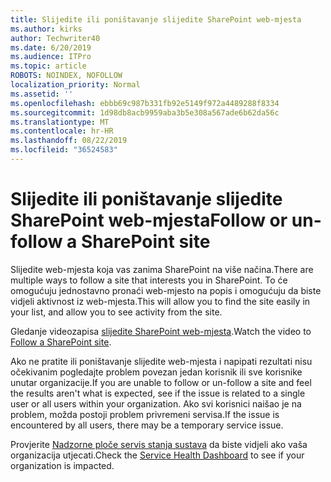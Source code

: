 ```yaml
---
title: Slijedite ili poništavanje slijedite SharePoint web-mjesta
ms.author: kirks
author: Techwriter40
ms.date: 6/20/2019
ms.audience: ITPro
ms.topic: article
ROBOTS: NOINDEX, NOFOLLOW
localization_priority: Normal
ms.assetid: ''
ms.openlocfilehash: ebbb69c987b331fb92e5149f972a4489288f8334
ms.sourcegitcommit: 1d98db8acb9959aba3b5e308a567ade6b62da56c
ms.translationtype: MT
ms.contentlocale: hr-HR
ms.lasthandoff: 08/22/2019
ms.locfileid: "36524583"
---
```

# <a name="follow-or-un-follow-a-sharepoint-site"></a><span data-ttu-id="29c25-102">Slijedite ili poništavanje slijedite SharePoint web-mjesta</span><span class="sxs-lookup"><span data-stu-id="29c25-102">Follow or un-follow a SharePoint site</span></span>

<span data-ttu-id="29c25-103">Slijedite web-mjesta koja vas zanima SharePoint na više načina.</span><span class="sxs-lookup"><span data-stu-id="29c25-103">There are multiple ways to follow a site that interests you in SharePoint.</span></span> <span data-ttu-id="29c25-104">To će omogućuju jednostavno pronaći web-mjesto na popis i omogućuju da biste vidjeli aktivnost iz web-mjesta.</span><span class="sxs-lookup"><span data-stu-id="29c25-104">This will allow you to find the site easily in your list, and allow you to see activity from the site.</span></span> 

<span data-ttu-id="29c25-105">Gledanje videozapisa [slijedite SharePoint web-mjesta](https://support.office.com/article/Video-Follow-a-SharePoint-site-33DB6FA5-9528-45D7-BCC7-F9C1FAAACAE0).</span><span class="sxs-lookup"><span data-stu-id="29c25-105">Watch the video to [Follow a SharePoint site](https://support.office.com/article/Video-Follow-a-SharePoint-site-33DB6FA5-9528-45D7-BCC7-F9C1FAAACAE0).</span></span> 

<span data-ttu-id="29c25-106">Ako ne pratite ili poništavanje slijedite web-mjesta i napipati rezultati nisu očekivanim pogledajte problem povezan jedan korisnik ili sve korisnike unutar organizacije.</span><span class="sxs-lookup"><span data-stu-id="29c25-106">If you are unable to follow or un-follow a site and feel the results aren't what is expected, see if the issue is related to a single user or all users within your organization.</span></span> <span data-ttu-id="29c25-107">Ako svi korisnici naišao je na problem, možda postoji problem privremeni servisa.</span><span class="sxs-lookup"><span data-stu-id="29c25-107">If the issue is encountered by all users, there may be a temporary service issue.</span></span> 

<span data-ttu-id="29c25-108">Provjerite [Nadzorne ploče servis stanja sustava](https://admin.microsoft.com/AdminPortal/Home#/servicehealth) da biste vidjeli ako vaša organizacija utjecati.</span><span class="sxs-lookup"><span data-stu-id="29c25-108">Check the [Service Health Dashboard](https://admin.microsoft.com/AdminPortal/Home#/servicehealth) to see if your organization is impacted.</span></span>
